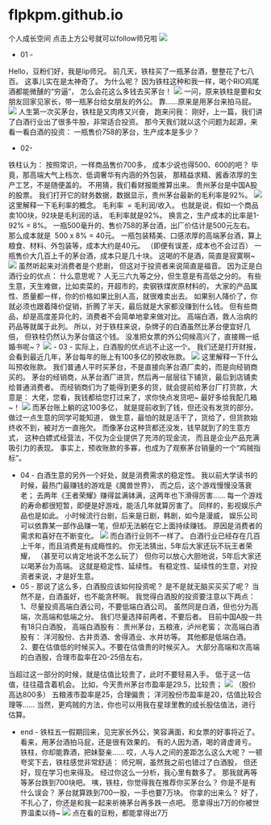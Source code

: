 # flpkpm.github.io
个人成长空间
点击上方公号就可以follow师兄啦
            ![](https://mmbiz.qpic.cn/mmbiz_gif/gibC3OFwKUBWcQ1JolrLztrVMGia5gevibXFDic4Yn4S2qkPsvJz41ibPCeqbsOqMlRNNpGugpUUXzWp9bkNaqz8M3g/640?wx_fmt=1wxfrom=5)
- 01 -
            
Hello，豆粉们好，我是lip师兄。
前几天，铁柱买了一瓶茅台酒，整整花了七八百。
 这事儿实在是太神奇了。
 为什么呢？
 因为铁柱这种和我一样，喝个RIO鸡尾酒都能微醺的“穷逼”，
怎么会花这么多钱去买茅台！
            ![](https://mmbiz.qpic.cn/mmbiz_jpg/gibC3OFwKUBU1SrtVZnetSthbsB61fDaZibHflVrolIJhxIFFWaqURjSnozBR1Tyuy2lDYdL14cAb2wiaxiczRuDCg/640?wx_fmt=jpeg)
 一问，原来铁柱是要和女朋友回家见家长，带一瓶茅台给女朋友的外公。
 靠……原来是用茅台来拍马屁。
         ![](https://mmbiz.qpic.cn/mmbiz_jpg/gibC3OFwKUBU1SrtVZnetSthbsB61fDaZB4pA7VLG1iaBUfI1ymib3ddwJYWOts26HgzaLbtto5qxpZu3gBf8fOVw/640?wx_fmt=jpeg)
 人生第一次买茅台，铁柱是又肉疼又兴奋，
 跑来问我：
刚好，上一篇，我们讲了白酒行业出了很多牛股，非常适合投资。
那今天我们就以这个问题为起源，来看一看白酒的投资：
 一瓶售价758的茅台，生产成本是多少？
                    
 - 02- 
            
铁柱认为：
按照常识，一样商品售价700多，
 成本少说也得500、600的吧？
毕竟，那高端大气上档次、低调奢华有内涵的外包装，
那精益求精、酱香浓厚的生产工艺，不是随便盖的。
不用猜，我们看财报能推算出来。
贵州茅台是中国A股的股票。
 我们打开它的财务数据，数据显示，贵州茅台最新的毛利率是92%。
 ![](https://mmbiz.qpic.cn/mmbiz_png/gibC3OFwKUBU1SrtVZnetSthbsB61fDaZlB2V5KB6G5FNzAW8DThDd4V91EYocvibYhwF1tpjEZ0G3xYl63wFCFA/640?wx_fmt=png)
这里解释一下毛利率的概念。
毛利率  = 毛利润/收入。
 也就是说，假如一个商品卖100块，92块是毛利润的话，
 毛利率就是92%。
换言之，生产成本的比率是1-92% = 8%。
 一瓶500毫升的、售价758的茅台酒，出厂价估计是500元左右。
 那么成本就是  500 x 8% = 40元。
 一瓶包装精美、口感浓厚的高端茅台酒，算上粮食、材料、外包装等，成本大约是40元。
（即便有误差，成本也不会过百）
 一瓶售价大几百上千的茅台酒，成本只是几十块。
 这喝的不是酒，简直是寂寞啊~
 ![](https://mmbiz.qpic.cn/mmbiz_jpg/gibC3OFwKUBU1SrtVZnetSthbsB61fDaZfNUP6RwfZuaCQyZ2CibFll9vOicD3PYjkznnWBjDYXKR65MfNA3NvWoA/640?wx_fmt=jpeg)
 虽然听起来对消费者是个悲剧，
但这对于投资者来说简直是福音。
 因为正是白酒行业的优点：
 什么意思呢？
 人无三六九等之分，但生意是有高低之分的。
有些生意，天生难做，比如卖菜的，开超市的，卖钢铁煤炭原材料的，
 大家的产品属性、质量都一样，你的价格如果比别人高，就很难卖出去。
 如果别人降价了，你就必须也跟着降价促销，折腾了半天，最后就是大家都没赚到什么钱。
 但有些商品，却是高度差异化的，消费者不会简单地拿来做对比。
高端白酒，救人治病的药品等就属于此列。
所以，对于铁柱来说，杂牌子的白酒虽然比茅台便宜好几倍，
 但铁柱仍然认为茅台值这个钱。
 没准把女票的外公伺候高兴了，直接赐一纸婚书呢~？
 ![](https://mmbiz.qpic.cn/mmbiz_jpg/gibC3OFwKUBU1SrtVZnetSthbsB61fDaZd4icnfDISMccr63AxArsao1nF3ibOpTnRMFDOujDh0yI9yXnLJR6wJIw/640?wx_fmt=jpeg)
                - 03 -
 实际上，白酒股的优点远不止这一个。
我们还是打开财报，会看到最近几年，茅台每年的账上有100多亿的预收账款。
 ![](https://mmbiz.qpic.cn/mmbiz_png/gibC3OFwKUBU1SrtVZnetSthbsB61fDaZb85DicBckR46etib2gsMP6WkiamITJpEr7HYILib5vjsNCS55D6HDC1gsA/640?wx_fmt=png)
这里解释一下什么叫预收账款。
 我们普通人平时买茅台，不是直接向茅台酒厂卖的，而是向经销商买的。
茅台的经销商，从茅台酒厂进货，然后再一层层往下铺货，最后到店铺卖给普通消费者。
 而经销商们为了能得到更多的货，就会提前给茅台厂打货款，大意是：
大佬，您看，我钱都给您打过来了，求你快点发货吧~
最好多给我配几箱~！
 ![](https://mmbiz.qpic.cn/mmbiz_jpg/gibC3OFwKUBU1SrtVZnetSthbsB61fDaZ9yQu2rkNMQjI8SCuicnqdycNULJSibxPsF9kQnFll7x3hbPCHode1wjw/640?wx_fmt=jpeg)
而茅台账上躺的这100多亿，
就是提前收到了钱，但还没有发货的部分。
 做过一点生意的同学可能知道，
 做生意，最怕的就是活干了，货给了，但货款始终收不到，被对方一直拖欠。
  而像茅台这种货都还没发，钱早就到了的生意方式，
这种白嫖式经营法，不仅为企业提供了充沛的现金流，
 而且是企业产品充满吸引力的表现。
事实上，预收账款的多寡，也成为了观察茅台销量的一个“鸡贼指标”。
   - 04 -
白酒生意的另外一个好处，就是消费需求的稳定性。
我以前大学读书的时候，最热门最赚钱的游戏是《魔兽世界》，
而之后，这个游戏慢慢没落衰老；
去两年《王者荣耀》赚得盆满钵满，这两年也下滑得厉害……
 每一个游戏的寿命都很短暂，即便是好游戏，能活几年就算厉害了。
同样的，影视娱乐产品也是如此。
 小时候流行台剧，后来是日剧，韩剧，如今是漫威，
 娱乐公司可以依靠某一部作品赚一笔，但却无法躺在它上面持续赚钱。
原因是消费者的需求和喜好在不断变化。
 ![](https://mmbiz.qpic.cn/mmbiz_jpg/gibC3OFwKUBU1SrtVZnetSthbsB61fDaZGp1jO3g7SuwEfmwDNoWjwSc1SNicrK4DjTbL1hhZCfHxdx8E3r3NUww/640?wx_fmt=jpeg)
 而白酒行业则不一样了。
 白酒行业已经存在几百上千年，而且消费是有成瘾性的。
 你无法猜出，5年后大家还玩不玩王者荣耀，
（甚至可以肯定地说不怎么玩了）
 但你可以放心大胆地说，5年后大家还以喝茅台为高端。
  这就是稳定性、延续性。
 有稳定性、延续性的生意，对投资者来说，才是好生意。
  - 05 -
那说了这么多，白酒股应该如何投资呢？
 是不是就无脑买买买了呢？
当然不是，白酒虽好，也不能贪杯啊。
 我觉得白酒股的投资要注意以下两点：
 1、尽量投资高端白酒公司，不要低端白酒公司。
 虽然同是白酒，但也分为高端，次高端和低端之分。
我们尽量选择前两者，不要后者。
目前中国A股一共有18只白酒股，
高端白酒股有：
贵州茅台，五粮液，泸州老窖；
次高端白酒股有：
  洋河股份、古井贡酒、舍得酒业、水井坊等。
其他都是低端白酒。
  2、要在估值低的时候买入。不要在估值贵的时候买入。
 大部分高端和次高端的白酒股，合理市盈率在20-25倍左右。
            
当超过这一部分的时候，就是估值比较贵了，此时不要轻易入手。
 低于这一估值，往往蕴含着机会。
比如，今天贵州茅台市盈率是29.5，比较贵；
![](https://mmbiz.qpic.cn/mmbiz_png/gibC3OFwKUBU1SrtVZnetSthbsB61fDaZ3B7YbVzUx4OwnJLPh9z8VDWAWsk6TicZZF4icvLqNEoEWvq5Eghr55Og/640?wx_fmt=png)
（股价高达800多）
 五粮液市盈率是25，合理偏贵；
 洋河股份市盈率是20，估值比较合理等……
当然，更鸡贼的方法，你也可以用我在星球里教的成长股估值法，进行估算。
   - end -
  铁柱五一假期回来，见完家长外公，笑容满面，和女票的好事将近了。
 看来，用茅台酒拍马屁，还是很有效果的。
 有的人因为酒，喝的肾虚肾亏。
 铁柱，你却能靠酒，把妹娶亲……
 哎，人与人之间的差距怎么这么大呢？
 一顿夸奖下去，铁柱感觉非常舒适：
 师兄啊，虽然我之前也错过了白酒股，
 但还好，现在学习也来得及。
经过你这么一分析，我心里有数多了。
 那我就再等等茅台跌到700块吧。
 咦，铁柱，你觉得我在推荐你买茅台么？
 你是不是有什么误会？
 茅台就算跌到700一股，一手也要7万块。
 你拿的出来么？
 好了，不扎心了，你还是和我一起来祈祷茅台再多跌一点吧。
 愿拿得出7万的你被世界温柔以待~
![](https://mmbiz.qpic.cn/mmbiz_jpg/gibC3OFwKUBXkKLSYhjqibR4OWKaImNhBILIGu3GzeesoZVxozqfrmc4Fyew28zqXFEicgIQr4mFvICLS2kd2lUmw/640?wx_fmt=jpeg)
 点在看的豆粉，都能拿得出7万
